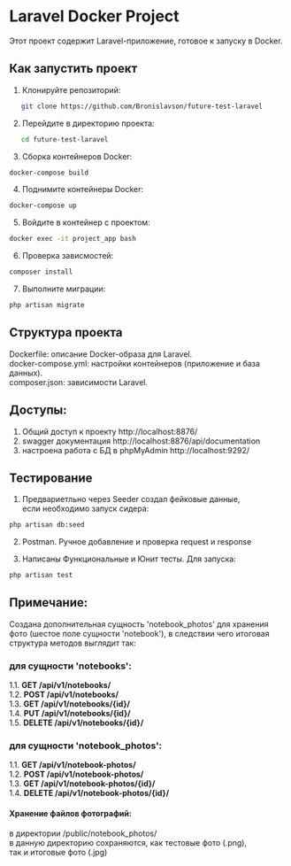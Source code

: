 # Laravel Docker Project

Этот проект содержит Laravel-приложение, готовое к запуску в Docker.

## Как запустить проект

1. Клонируйте репозиторий:
```bash
   git clone https://github.com/Bronislavson/future-test-laravel
```
2. Перейдите в директорию проекта:
```bash
   cd future-test-laravel
```

3. Сборка контейнеров Docker:
```bash
docker-compose build
```

4. Поднимите контейнеры Docker:
```bash
docker-compose up
```

5. Войдите в контейнер с проектом:
```bash
docker exec -it project_app bash
``` 

6. Проверка зависмостей:
```bash
composer install
```  

7. Выполните миграции:
```bash
php artisan migrate
```  

## Структура проекта
Dockerfile: описание Docker-образа для Laravel.  
docker-compose.yml: настройки контейнеров (приложение и база данных).  
composer.json: зависимости Laravel.


## Доступы:

1. Общий доступ к проекту http://localhost:8876/
2. swagger документация http://localhost:8876/api/documentation
3. настроена работа с БД в phpMyAdmin http://localhost:9292/

## Тестирование

1. Предвариетльно через Seeder создал фейковые данные,  
если необходимо запуск сидера:

```bash
php artisan db:seed
```

2. Postman. Ручное добавление и проверка request и response

3. Написаны Функциональные и Юнит тесты. Для запуска:

```bash
php artisan test
```

## Примечание:

Создана дополнительная сущность 'notebook_photos' для хранения  
фото (шестое поле сущности 'notebook'), в следствии чего итоговая  
структура методов выглядит так:  

### для сущности 'notebooks':
1.1. **GET /api/v1/notebooks/**  
1.2. **POST /api/v1/notebooks/**  
1.3. **GET /api/v1/notebooks/{id}/**  
1.4. **PUT /api/v1/notebooks/{id}/**  
1.5. **DELETE /api/v1/notebooks/{id}/**

### для сущности 'notebook_photos':
1.1. **GET /api/v1/notebook-photos/**  
1.2. **POST /api/v1/notebook-photos/**  
1.3. **GET /api/v1/notebook-photos/{id}/**  
1.4. **DELETE /api/v1/notebook-photos/{id}/**  

#### Хранение файлов фотографий:
в директории /public/notebook_photos/  
в данную директорию сохраняются, как тестовые фото (.png),  
так и итоговые фото (.jpg)  